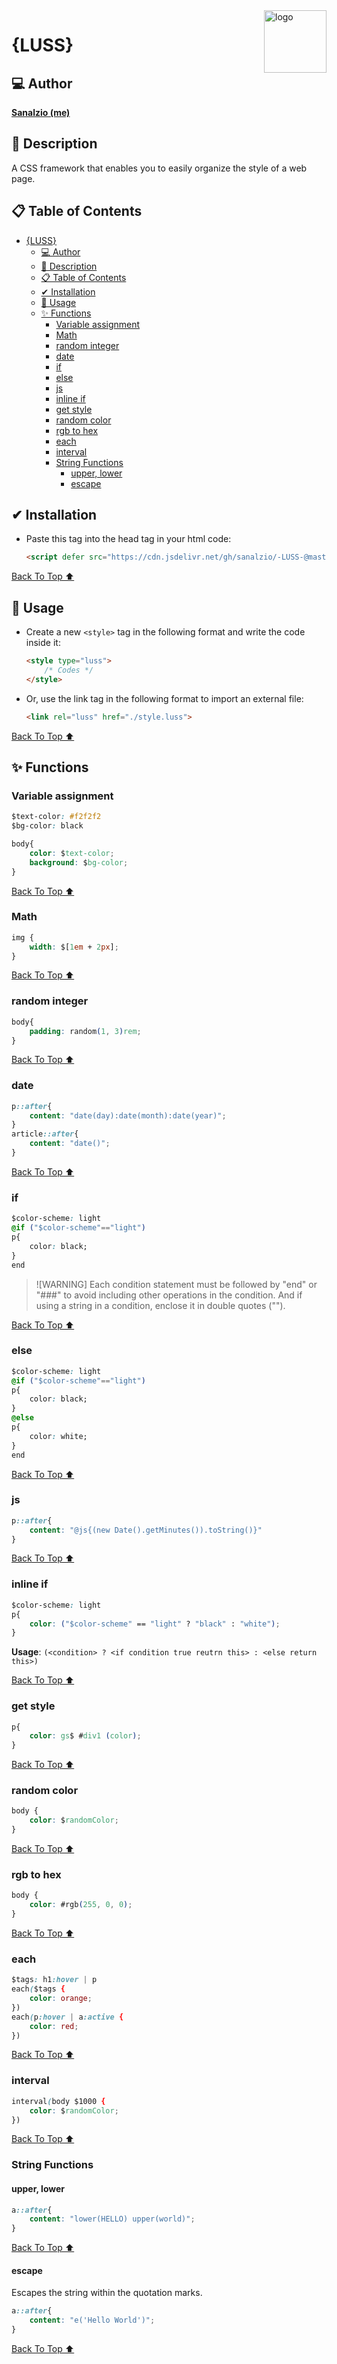 <img src="./logo.svg" alt="logo" align="right" width=100 />

# {LUSS}

## 💻 Author
[**Sanalzio (me)**](https://sanalzio.github.io/)

## 💬 Description
A CSS framework that enables you to easily organize the style of a web page.

## 📋 Table of Contents
- [{LUSS}](#luss)
  - [💻 Author](#-author)
  - [💬 Description](#-description)
  - [📋 Table of Contents](#-table-of-contents)
  - [✔ Installation](#-installation)
  - [🚀 Usage](#-usage)
  - [✨ Functions](#-functions)
    - [Variable assignment](#variable-assignment)
    - [Math](#math)
    - [random integer](#random-integer)
    - [date](#date)
    - [if](#if)
    - [else](#else)
    - [js](#js)
    - [inline if](#inline-if)
    - [get style](#get-style)
    - [random color](#random-color)
    - [rgb to hex](#rgb-to-hex)
    - [each](#each)
    - [interval](#interval)
    - [String Functions](#string-functions)
      - [upper, lower](#upper-lower)
      - [escape](#escape)

## ✔ Installation
- Paste this tag into the head tag in your html code:
    ```html
    <script defer src="https://cdn.jsdelivr.net/gh/sanalzio/-LUSS-@master/luss.js"></script>
    ```

[Back To Top ⬆](#📋-table-of-contents)

## 🚀 Usage
- Create a new `<style>`  tag in the following format and write the code inside it:
    ```html
    <style type="luss">
        /* Codes */
    </style>
    ```
- Or, use the link tag in the following format to import an external file:
    ```html
    <link rel="luss" href="./style.luss">
    ```

[Back To Top ⬆](#📋-table-of-contents)

## ✨ Functions
### Variable assignment
```css
$text-color: #f2f2f2
$bg-color: black

body{
    color: $text-color;
    background: $bg-color;
}
```

[Back To Top ⬆](#📋-table-of-contents)

### Math
```css
img {
    width: $[1em + 2px];
}
```

[Back To Top ⬆](#📋-table-of-contents)

### random integer
```css
body{
    padding: random(1, 3)rem;
}
```

[Back To Top ⬆](#📋-table-of-contents)

### date
```css
p::after{
    content: "date(day):date(month):date(year)";
}
article::after{
    content: "date()";
}
```

[Back To Top ⬆](#📋-table-of-contents)

### if
```css
$color-scheme: light
@if ("$color-scheme"=="light")
p{
    color: black;
}
end
```
> ![WARNING]
> Each condition statement must be followed by "end" or "###" to avoid including other operations in the condition. And if using a string in a condition, enclose it in double quotes ("").

[Back To Top ⬆](#📋-table-of-contents)

### else
```css
$color-scheme: light
@if ("$color-scheme"=="light")
p{
    color: black;
}
@else
p{
    color: white;
}
end
```

[Back To Top ⬆](#📋-table-of-contents)

### js
```css
p::after{
    content: "@js{(new Date().getMinutes()).toString()}"
}
```

[Back To Top ⬆](#📋-table-of-contents)

### inline if
```css
$color-scheme: light
p{
    color: ("$color-scheme" == "light" ? "black" : "white");
}
```
**Usage**: `(<condition> ? <if condition true reutrn this> : <else return this>)`

[Back To Top ⬆](#📋-table-of-contents)

### get style
```css
p{
    color: gs$ #div1 (color);
}
```

[Back To Top ⬆](#📋-table-of-contents)

### random color
```css
body {
    color: $randomColor;
}
```

[Back To Top ⬆](#📋-table-of-contents)

### rgb to hex
```css
body {
    color: #rgb(255, 0, 0);
}
```

[Back To Top ⬆](#📋-table-of-contents)

### each
```css
$tags: h1:hover | p
each($tags {
    color: orange;
})
each(p:hover | a:active {
    color: red;
})
```

[Back To Top ⬆](#📋-table-of-contents)

### interval
```css
interval(body $1000 {
    color: $randomColor;
})
```

[Back To Top ⬆](#📋-table-of-contents)

### String Functions
#### upper, lower
```css
a::after{
    content: "lower(HELLO) upper(world)";
}
```

[Back To Top ⬆](#📋-table-of-contents)

#### escape
Escapes the string within the quotation marks.
```css
a::after{
    content: "e('Hello World')";
}
```

[Back To Top ⬆](#📋-table-of-contents)